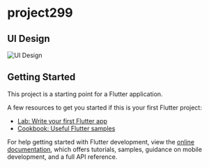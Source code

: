 # project299

 ## UI Design

![UI Design](https://i.postimg.cc/6pBwPK2V/Screenshot-2025-04-16-12-00-34-98-40deb401b9ffe8e1df2f1cc5ba480b12.jpg)

## Getting Started

This project is a starting point for a Flutter application.

A few resources to get you started if this is your first Flutter project:

- [Lab: Write your first Flutter app](https://docs.flutter.dev/get-started/codelab)
- [Cookbook: Useful Flutter samples](https://docs.flutter.dev/cookbook)

For help getting started with Flutter development, view the
[online documentation](https://docs.flutter.dev/), which offers tutorials,
samples, guidance on mobile development, and a full API reference.
